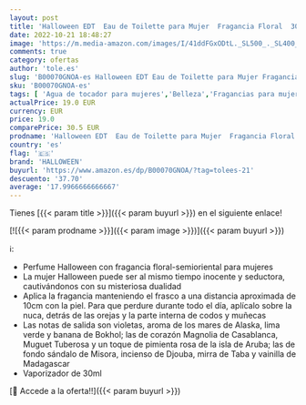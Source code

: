 ```yaml
---
layout: post
title: 'Halloween EDT  Eau de Toilette para Mujer  Fragancia Floral  30 ml con Vaporizador'
date: 2022-10-21 18:48:27
image: 'https://m.media-amazon.com/images/I/41ddFGxODtL._SL500_._SL400_.jpg'
comments: true
category: ofertas
author: 'tole.es'
slug: 'B00070GNOA-es Halloween EDT Eau de Toilette para Mujer Fragancia Floral...'
sku: 'B00070GNOA-es'
tags: [ 'Agua de tocador para mujeres','Belleza','Fragancias para mujeres','Perfumes y fragancias','de','eau','halloween','toilette','🇪🇸', ]
actualPrice: 19.0 EUR
currency: EUR
price: 19.0
comparePrice: 30.5 EUR
prodname: 'Halloween EDT  Eau de Toilette para Mujer  Fragancia Floral  30 ml con Vaporizador'
country: 'es'
flag: '🇪🇸'
brand: 'HALLOWEEN'
buyurl: 'https://www.amazon.es/dp/B00070GNOA/?tag=tolees-21'
descuento: '37.70'
average: '17.9966666666667'
---
```


Tienes [{{< param title >}}]({{< param buyurl >}}) en el siguiente enlace!

[![{{< param prodname >}}]({{< param image >}})]({{< param buyurl >}})

ℹ️:

- Perfume Halloween con fragancia floral-semioriental para mujeres
- La mujer Halloween puede ser al mismo tiempo inocente y seductora, cautivándonos con su misteriosa dualidad
- Aplica la fragancia manteniendo el frasco a una distancia aproximada de 10cm con la piel. Para que perdure durante todo el día, aplícalo sobre la nuca, detrás de las orejas y la parte interna de codos y muñecas
- Las notas de salida son violetas, aroma de los mares de Alaska, lima verde y banana de Bokhol; las de corazón Magnolia de Casablanca, Muguet Tuberosa y un toque de pimienta rosa de la isla de Aruba; las de fondo sándalo de Misora, incienso de Djouba, mirra de Taba y vainilla de Madagascar
- Vaporizador de 30ml

[🛒 Accede a la oferta!!]({{< param buyurl >}})
